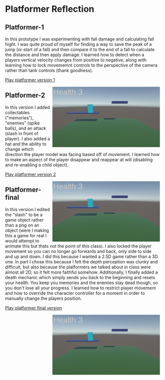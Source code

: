 # Platformer Reflection
## Platformer-1
In this prototype I was experimenting with fall damage and calculating fall hight. I was quite proud of myself for finding a way to save the peak of a jump (or start of a fall) and then compare it to the end of a fall to calculate the distance and then apply damage. I learned how to detect when a players vertical velocity changes from positive to negative, along with learning how to lock movememnt controls to the perspective of the camera rather than tank controls (thank goodness). 

[Play platformer version 1](https://cc3265a.github.io/game-dev-spring2025/builds/Platformer-1/)

<img src="./images/platformer-1.png" alt="Platformer gameplay, its just 2 platforms and a bright blue rectangle" align="right" width="350">

## Platformer-2
In this version I added collectables ("memories"), "enemies" (spike balls), and an attack (slash in front of player). I also added a hat and the ability to change which direction the player model was facing based off of movement. I learned how to make an aspect of the player disappear and reappear at will (disabling and re-enabling a child object). 

[Play platformer version 2](https://cc3265a.github.io/game-dev-spring2025/builds/Platformer-2/)

<img src="./images/platformer-1.png" alt="Platformer gameplay, there are now 7 platforms, 3 spike balls blocking the players way, and 1 red cube which is a memory to collect. The player now has a wizard hat and there is a sign explaining the controls." align="right" width="350">

## Platformer-final
In this version I edited the "slash" to be a game object rather than a png on an object (were I making this a game for real I would attempt to animate this but thats not the point of this class). I also locked the player movement so you can no longer go forwards and back, only side to side and up and down. I did this because I wanted a 2.5D game rather than a 3D one. In part I chose this because I felt the depth perception was clunky and difficult, but also because the platformers we talked about in class were almost all 2D, so it felt more faithful somehow. Additionally, I finally added a death mechanic which simply sends you back to the beginning and resets your health. You keep you memories and the enemies stay dead though, so you don't lose all your progress. I learned how to restrict player movement and how to override the character controller for a moment in order to manually change the players position. 

[Play platformer final version](https://cc3265a.github.io/game-dev-spring2025/builds/Platformer-final/)

<img src="./images/platformer-1.png" alt="Platformer gameplay, the visuals of this version didn't change, but this time the camera view shows the starting position of the player and the new slash visual." align="right" width="350">



